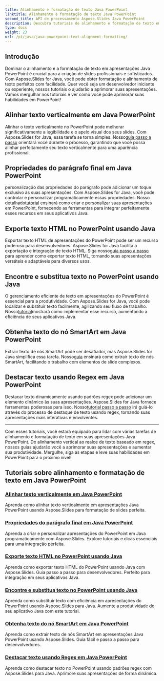 ```yaml
---
title: Alinhamento e formatação de texto Java PowerPoint
linktitle: Alinhamento e formatação de texto Java PowerPoint
second_title: API de processamento Aspose.Slides Java PowerPoint
description: Descubra tutoriais de alinhamento e formatação de texto em Java PowerPoint. Aprenda a alinhar, formatar, exportar e destacar texto usando Aspose.Slides para Java.
type: docs
weight: 23
url: /pt/java/java-powerpoint-text-alignment-formatting/
---
```

## Introdução

Dominar o alinhamento e a formatação de texto em apresentações Java PowerPoint é crucial para a criação de slides profissionais e sofisticados. Com Aspose.Slides for Java, você pode obter formatação e alinhamento de texto perfeitos com facilidade. Quer você seja um desenvolvedor iniciante ou experiente, nossos tutoriais o ajudarão a aprimorar suas apresentações. Vamos mergulhar nos tutoriais e ver como você pode aprimorar suas habilidades em PowerPoint!

## Alinhar texto verticalmente em Java PowerPoint
 Alinhar o texto verticalmente no PowerPoint pode melhorar significativamente a legibilidade e o apelo visual dos seus slides. Com Aspose.Slides for Java, essa tarefa se torna simples. Nosso[guia passo a passo](./vertically-align-text-java-powerpoint/) orientará você durante o processo, garantindo que você possa alinhar perfeitamente seu texto verticalmente para uma aparência profissional.

## Propriedades do parágrafo final em Java PowerPoint
 personalização das propriedades do parágrafo pode adicionar um toque exclusivo às suas apresentações. Com Aspose.Slides for Java, você pode controlar e personalizar programaticamente essas propriedades. Nosso detalhado[tutorial](./end-paragraph-properties-java-powerpoint/) ensinará como criar e personalizar suas apresentações em PowerPoint, fornecendo as ferramentas para integrar perfeitamente esses recursos em seus aplicativos Java.

## Exporte texto HTML no PowerPoint usando Java
 Exportar texto HTML de apresentações do PowerPoint pode ser um recurso poderoso para desenvolvedores. Aspose.Slides for Java facilita a exportação e integração de texto HTML. Siga nosso[guia passo a passo](./export-html-text-powerpoint-java/) para aprender como exportar texto HTML, tornando suas apresentações versáteis e adaptáveis para diversos usos.

## Encontre e substitua texto no PowerPoint usando Java
 O gerenciamento eficiente de texto em apresentações do PowerPoint é essencial para a produtividade. Com Aspose.Slides for Java, você pode localizar e substituir texto facilmente, agilizando seu fluxo de trabalho. Nosso[tutorial](./find-and-replace-text-powerpoint-java/)mostrará como implementar esse recurso, aumentando a eficiência de seus aplicativos Java.

## Obtenha texto do nó SmartArt em Java PowerPoint
 Extrair texto de nós SmartArt pode ser desafiador, mas Aspose.Slides for Java simplifica essa tarefa. Nosso[guia](./get-text-from-smartart-node-java-powerpoint/) ensinará como extrair texto de nós SmartArt, facilitando o trabalho com elementos de slide complexos.

## Destacar texto usando Regex em Java PowerPoint
 Destacar texto dinamicamente usando padrões regex pode adicionar um elemento dinâmico às suas apresentações. Aspose.Slides for Java fornece ferramentas poderosas para isso. Nosso[tutorial passo a passo](./highlight-text-using-regex-java-powerpoint/) irá guiá-lo através do processo de destaque de texto usando regex, tornando suas apresentações mais interativas e envolventes.

---

Com esses tutoriais, você estará equipado para lidar com várias tarefas de alinhamento e formatação de texto em suas apresentações Java PowerPoint. Do alinhamento vertical ao realce de texto baseado em regex, nossos guias ajudarão você a aprimorar suas apresentações e aumentar sua produtividade. Mergulhe, siga as etapas e leve suas habilidades em PowerPoint para o próximo nível!
## Tutoriais sobre alinhamento e formatação de texto em Java PowerPoint
### [Alinhar texto verticalmente em Java PowerPoint](./vertically-align-text-java-powerpoint/)
Aprenda como alinhar texto verticalmente em apresentações Java PowerPoint usando Aspose.Slides para formatação de slides perfeita.
### [Propriedades do parágrafo final em Java PowerPoint](./end-paragraph-properties-java-powerpoint/)
Aprenda a criar e personalizar apresentações do PowerPoint em Java programaticamente com Aspose.Slides. Explore tutoriais e dicas essenciais para uma integração perfeita.
### [Exporte texto HTML no PowerPoint usando Java](./export-html-text-powerpoint-java/)
Aprenda como exportar texto HTML do PowerPoint usando Java com Aspose.Slides. Guia passo a passo para desenvolvedores. Perfeito para integração em seus aplicativos Java.
### [Encontre e substitua texto no PowerPoint usando Java](./find-and-replace-text-powerpoint-java/)
Aprenda como substituir texto com eficiência em apresentações do PowerPoint usando Aspose.Slides para Java. Aumente a produtividade do seu aplicativo Java com este tutorial.
### [Obtenha texto do nó SmartArt em Java PowerPoint](./get-text-from-smartart-node-java-powerpoint/)
Aprenda como extrair texto de nós SmartArt em apresentações Java PowerPoint usando Aspose.Slides. Guia fácil e passo a passo para desenvolvedores.
### [Destacar texto usando Regex em Java PowerPoint](./highlight-text-using-regex-java-powerpoint/)
Aprenda como destacar texto no PowerPoint usando padrões regex com Aspose.Slides para Java. Aprimore suas apresentações de forma dinâmica.
